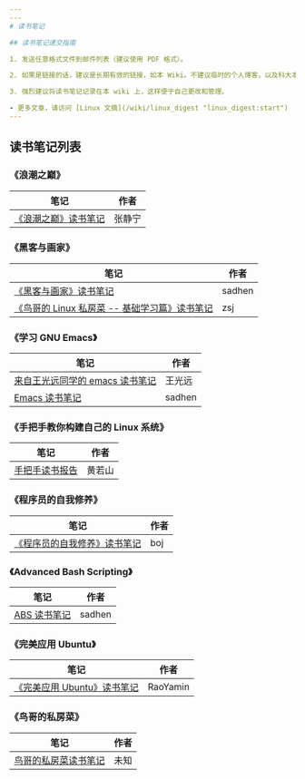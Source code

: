 ```yaml
---
---
# 读书笔记

## 读书笔记递交指南

1. 发送任意格式文件到邮件列表（建议使用 PDF 格式）。

2. 如果是链接的话，建议是长期有效的链接，如本 Wiki。不建议临时的个人博客，以及科大本科生的 FTP。

3. 强烈建议将读书笔记记录在本 wiki 上，这样便于自己更改和管理。

- 更多文章，请访问 [Linux 文摘](/wiki/linux_digest "linux_digest:start")
---
```


## 读书笔记列表

### 《浪潮之巅》

| 笔记                                                                            | 作者   |
| ------------------------------------------------------------------------------- | ------ |
| [《浪潮之巅》读书笔记](https://jenny42.com/?p=108 "https://jenny42.com/?p=108") | 张静宁 |

### 《黑客与画家》

| 笔记                                                                                                                                                                               | 作者   |
| ---------------------------------------------------------------------------------------------------------------------------------------------------------------------------------- | ------ |
| [《黑客与画家》读书笔记](/wiki/user/sadhen/hackers_and_painters "user:sadhen:hackers_and_painters")                                                                                | sadhen |
| [《鸟哥的 Linux 私房菜 -- 基础学习篇》读书笔记](/wiki/linux_digest/reading_notes/zsj_niao_linux_sfc_basic_readnote "linux_digest:reading_notes:zsj_niao_linux_sfc_basic_readnote") | zsj    |

### 《学习 GNU Emacs》

| 笔记                                                                                                                                                               | 作者   |
| ------------------------------------------------------------------------------------------------------------------------------------------------------------------ | ------ |
| [来自王光远同学的 emacs 读书笔记](/wiki/linux_digest/reading_notes/wang-guangyuan-emacs-read-digest "linux_digest:reading_notes:wang-guangyuan-emacs-read-digest") | 王光远 |
| [Emacs 读书笔记](/wiki/user/sadhen/emacs "user:sadhen:emacs")                                                                                                      | sadhen |

### 《手把手教你构建自己的 Linux 系统》

| 笔记                                                                                                                          | 作者   |
| ----------------------------------------------------------------------------------------------------------------------------- | ------ |
| [手把手读书报告](/wiki/linux_digest/reading_notes/ruoshan-lfs-read-notes "linux_digest:reading_notes:ruoshan-lfs-read-notes") | 黄若山 |

### 《程序员的自我修养》

| 笔记                                                                                               | 作者 |
| -------------------------------------------------------------------------------------------------- | ---- |
| [ 《程序员的自我修养》读书笔记](/wiki/user/boj/linkers-and-loaders "user:boj:linkers-and-loaders") | boj  |

### 《Advanced Bash Scripting》

| 笔记                                                                                                                                                                                                                                                                                         | 作者   |
| -------------------------------------------------------------------------------------------------------------------------------------------------------------------------------------------------------------------------------------------------------------------------------------------- | ------ |
| [ ABS 读书笔记](https://docs.google.com/viewer?a=v&pid=forums&srcid=MTEyMTI5NjU4NzM3MTAwMzI3NTYBMDA3NDQzNTE1OTMyMTE5NTAzNjYBdHlHMW9hNTVSVmNKATQBAXYy "https://docs.google.com/viewer?a=v&pid=forums&srcid=MTEyMTI5NjU4NzM3MTAwMzI3NTYBMDA3NDQzNTE1OTMyMTE5NTAzNjYBdHlHMW9hNTVSVmNKATQBAXYy") | sadhen |

### 《完美应用 Ubuntu》

| 笔记                                                                                                                                                                                                                                                                                                        | 作者     |
| ----------------------------------------------------------------------------------------------------------------------------------------------------------------------------------------------------------------------------------------------------------------------------------------------------------- | -------- |
| [ 《完美应用 Ubuntu》读书笔记](https://docs.google.com/viewer?a=v&pid=forums&srcid=MTEyMTI5NjU4NzM3MTAwMzI3NTYBMDI0OTc3OTgyNDEzNDg2NzgyNTcBMHdGUXFWd09Od2dKATQBAXYy "https://docs.google.com/viewer?a=v&pid=forums&srcid=MTEyMTI5NjU4NzM3MTAwMzI3NTYBMDI0OTc3OTgyNDEzNDg2NzgyNTcBMHdGUXFWd09Od2dKATQBAXYy") | RaoYamin |

### 《鸟哥的私房菜》

| 笔记                                                                                                                                                                                                                                                                                                 | 作者 |
| ---------------------------------------------------------------------------------------------------------------------------------------------------------------------------------------------------------------------------------------------------------------------------------------------------- | ---- |
| [ 鸟哥的私房菜读书笔记](https://docs.google.com/viewer?a=v&pid=forums&srcid=MTEyMTI5NjU4NzM3MTAwMzI3NTYBMDA2NTI2MTcyOTgzMTA0ODc2MjUBOTcxTE5PUGhFNWdKATQBAXYy "https://docs.google.com/viewer?a=v&pid=forums&srcid=MTEyMTI5NjU4NzM3MTAwMzI3NTYBMDA2NTI2MTcyOTgzMTA0ODc2MjUBOTcxTE5PUGhFNWdKATQBAXYy") | 未知 |
